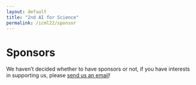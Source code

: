 ```yaml
---
layout: default
title: "2nd AI for Science"
permalink: /icml22/sponsor
---
```


# Sponsors

We haven’t decided whether to have sponsors or not, if you have interests in supporting us, please [send us an email](mailto:ai4sciencecommunity@gmail.com)!
